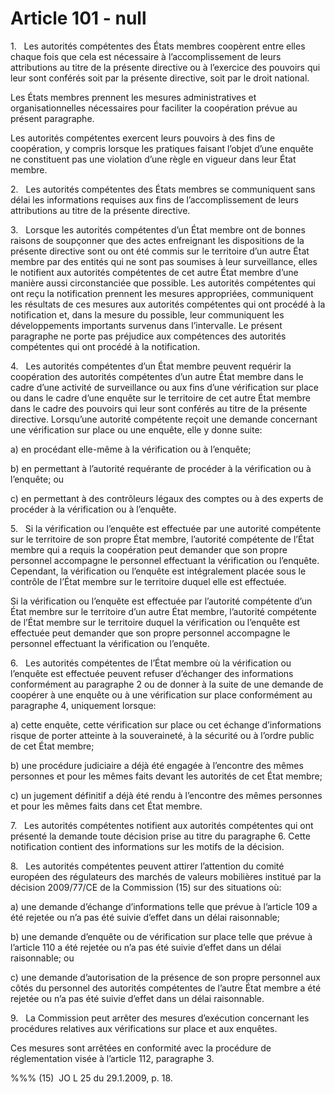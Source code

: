 # Article 101 - null


1.   Les autorités compétentes des États membres coopèrent entre elles chaque fois que cela est nécessaire à l’accomplissement de leurs attributions au titre de la présente directive ou à l’exercice des pouvoirs qui leur sont conférés soit par la présente directive, soit par le droit national.

Les États membres prennent les mesures administratives et organisationnelles nécessaires pour faciliter la coopération prévue au présent paragraphe.

Les autorités compétentes exercent leurs pouvoirs à des fins de coopération, y compris lorsque les pratiques faisant l’objet d’une enquête ne constituent pas une violation d’une règle en vigueur dans leur État membre.

2.   Les autorités compétentes des États membres se communiquent sans délai les informations requises aux fins de l’accomplissement de leurs attributions au titre de la présente directive.

3.   Lorsque les autorités compétentes d’un État membre ont de bonnes raisons de soupçonner que des actes enfreignant les dispositions de la présente directive sont ou ont été commis sur le territoire d’un autre État membre par des entités qui ne sont pas soumises à leur surveillance, elles le notifient aux autorités compétentes de cet autre État membre d’une manière aussi circonstanciée que possible. Les autorités compétentes qui ont reçu la notification prennent les mesures appropriées, communiquent les résultats de ces mesures aux autorités compétentes qui ont procédé à la notification et, dans la mesure du possible, leur communiquent les développements importants survenus dans l’intervalle. Le présent paragraphe ne porte pas préjudice aux compétences des autorités compétentes qui ont procédé à la notification.

4.   Les autorités compétentes d’un État membre peuvent requérir la coopération des autorités compétentes d’un autre État membre dans le cadre d’une activité de surveillance ou aux fins d’une vérification sur place ou dans le cadre d’une enquête sur le territoire de cet autre État membre dans le cadre des pouvoirs qui leur sont conférés au titre de la présente directive. Lorsqu’une autorité compétente reçoit une demande concernant une vérification sur place ou une enquête, elle y donne suite:

a) en procédant elle-même à la vérification ou à l’enquête;

b) en permettant à l’autorité requérante de procéder à la vérification ou à l’enquête; ou

c) en permettant à des contrôleurs légaux des comptes ou à des experts de procéder à la vérification ou à l’enquête.

5.   Si la vérification ou l’enquête est effectuée par une autorité compétente sur le territoire de son propre État membre, l’autorité compétente de l’État membre qui a requis la coopération peut demander que son propre personnel accompagne le personnel effectuant la vérification ou l’enquête. Cependant, la vérification ou l’enquête est intégralement placée sous le contrôle de l’État membre sur le territoire duquel elle est effectuée.

Si la vérification ou l’enquête est effectuée par l’autorité compétente d’un État membre sur le territoire d’un autre État membre, l’autorité compétente de l’État membre sur le territoire duquel la vérification ou l’enquête est effectuée peut demander que son propre personnel accompagne le personnel effectuant la vérification ou l’enquête.

6.   Les autorités compétentes de l’État membre où la vérification ou l’enquête est effectuée peuvent refuser d’échanger des informations conformément au paragraphe 2 ou de donner à la suite de une demande de coopérer à une enquête ou à une vérification sur place conformément au paragraphe 4, uniquement lorsque:

a) cette enquête, cette vérification sur place ou cet échange d’informations risque de porter atteinte à la souveraineté, à la sécurité ou à l’ordre public de cet État membre;

b) une procédure judiciaire a déjà été engagée à l’encontre des mêmes personnes et pour les mêmes faits devant les autorités de cet État membre;

c) un jugement définitif a déjà été rendu à l’encontre des mêmes personnes et pour les mêmes faits dans cet État membre.

7.   Les autorités compétentes notifient aux autorités compétentes qui ont présenté la demande toute décision prise au titre du paragraphe 6. Cette notification contient des informations sur les motifs de la décision.

8.   Les autorités compétentes peuvent attirer l’attention du comité européen des régulateurs des marchés de valeurs mobilières institué par la décision 2009/77/CE de la Commission (15) sur des situations où:

a) une demande d’échange d’informations telle que prévue à l’article 109 a été rejetée ou n’a pas été suivie d’effet dans un délai raisonnable;

b) une demande d’enquête ou de vérification sur place telle que prévue à l’article 110 a été rejetée ou n’a pas été suivie d’effet dans un délai raisonnable; ou

c) une demande d’autorisation de la présence de son propre personnel aux côtés du personnel des autorités compétentes de l’autre État membre a été rejetée ou n’a pas été suivie d’effet dans un délai raisonnable.

9.   La Commission peut arrêter des mesures d’exécution concernant les procédures relatives aux vérifications sur place et aux enquêtes.

Ces mesures sont arrêtées en conformité avec la procédure de réglementation visée à l’article 112, paragraphe 3.

%%% (15)  JO L 25 du 29.1.2009, p. 18.
